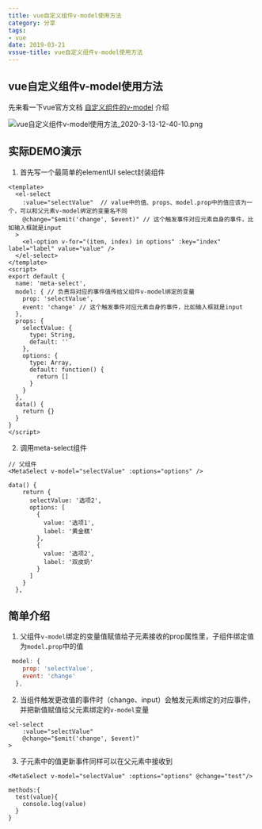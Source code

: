 ```yaml
---
title: vue自定义组件v-model使用方法
category: 分享
tags:
- vue
date: 2019-03-21
vssue-title: vue自定义组件v-model使用方法
---
```

## vue自定义组件v-model使用方法  

先来看一下vue官方文档 [自定义组件的v-model](https://cn.vuejs.org/v2/guide/components-custom-events.html#%E8%87%AA%E5%AE%9A%E4%B9%89%E7%BB%84%E4%BB%B6%E7%9A%84-v-model) 介绍  

![vue自定义组件v-model使用方法_2020-3-13-12-40-10.png](https://blog-pic.oss-cn-beijing.aliyuncs.com/vue自定义组件v-model使用方法_2020-3-13-12-40-10.png)

## 实际DEMO演示
1. 首先写一个最简单的elementUI select封装组件
```vue
<template>
  <el-select
    :value="selectValue"  // value中的值、props、model.prop中的值应该为一个，可以和父元素v-model绑定的变量名不同
    @change="$emit('change', $event)" // 这个触发事件对应元素自身的事件，比如输入框就是input
  >
    <el-option v-for="(item, index) in options" :key="index" label="label" value="value" />
  </el-select>
</template>
<script>
export default {
  name: 'meta-select',
  model: { // 负责将对应的事件值传给父组件v-model绑定的变量
    prop: 'selectValue', 
    event: 'change' // 这个触发事件对应元素自身的事件，比如输入框就是input
  },
  props: {
    selectValue: {
      type: String,
      default: ''
    },
    options: {
      type: Array,
      default: function() {
        return []
      }
    }
  },
  data() {
    return {}
  }
}
</script>

```
2. 调用meta-select组件
```vue
// 父组件
<MetaSelect v-model="selectValue" :options="options" />

data() {
    return {
      selectValue: '选项2',
      options: [
        {
          value: '选项1',
          label: '黄金糕'
        },
        {
          value: '选项2',
          label: '双皮奶'
        }
      ]
    }
  },
```
## 简单介绍
1. 父组件`v-model`绑定的变量值赋值给子元素接收的prop属性里，子组件绑定值为`model.prop`中的值
```js
 model: { 
    prop: 'selectValue', 
    event: 'change'
  },
```

2. 当组件触发更改值的事件时（change、input）会触发元素绑定的对应事件，并把新值赋值给父元素绑定的`v-model`变量
```vue
<el-select
    :value="selectValue" 
    @change="$emit('change', $event)" 
>
```
3. 子元素中的值更新事件同样可以在父元素中接收到
```vue
<MetaSelect v-model="selectValue" :options="options" @change="test"/>

methods:{
  test(value){
    console.log(value)
  }
}
```